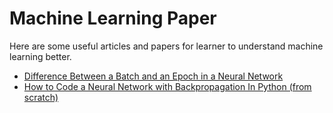 # Machine Learning Paper

Here are some useful articles and papers for learner to understand machine learning better.

- [Difference Between a Batch and an Epoch in a Neural Network](https://machinelearningmastery.com/difference-between-a-batch-and-an-epoch/)
- [How to Code a Neural Network with Backpropagation In Python (from scratch)](https://machinelearningmastery.com/implement-backpropagation-algorithm-scratch-python/)

